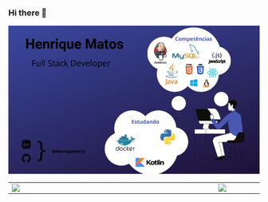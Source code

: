 ### Hi there 👋

<!--
**henriquemt13/henriquemt13** is a ✨ _special_ ✨ repository because its `README.md` (this file) appears on your GitHub profile.

Here are some ideas to get you started:

- 🔭 I’m currently working on ...
- 🌱 I’m currently learning ...
- 👯 I’m looking to collaborate on ...
- 🤔 I’m looking for help with ...
- 💬 Ask me about ...
- 📫 How to reach me: ...
- 😄 Pronouns: ...
- ⚡ Fun fact: ...
-->
<center>
  <img aling="center" src="https://github.com/henriquemt13/henriquemt13/blob/main/perfil.jpg"/>
  <table>  
    <tr>
        <td><img width="400px" align="left" src="https://github-readme-stats.vercel.app/api/top-langs/?username=henriquemt13&hide=html&layout=compact&theme=buefy"</td>
        <td><img width="495px" align="left" src="https://github-readme-stats.vercel.app/api?username=henriquemt13&theme=buefy"/></td>
    </tr>   
  </table>
</center> 


